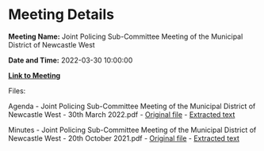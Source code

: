 # Meeting Details

**Meeting Name:** Joint Policing Sub-Committee Meeting of the Municipal District of Newcastle West

**Date and Time:** 2022-03-30 10:00:00

**[Link to Meeting](https://www.limerick.ie/council/whats-on/joint-policing-sub-committee-meeting-municipal-district-newcastle-west)**

Files: 

Agenda - Joint Policing Sub-Committee Meeting of the Municipal District of Newcastle West - 30th March 2022.pdf - [Original file](https://www.limerick.ie/sites/default/files/media/documents/2022-03/00-2022-03-30-agenda-jpc-subcommittee-meeting-march-2022.pdf) - [Extracted text](./Agenda%20-%C2%A0Joint%20Policing%20Sub-Committee%20Meeting%20of%20the%20Municipal%20District%20of%20Newcastle%20West%20-%2030th%20March%202022.md)

Minutes - Joint Policing Sub-Committee Meeting of the Municipal District of Newcastle West - 20th October 2021.pdf - [Original file](https://www.limerick.ie/sites/default/files/media/documents/2022-03/01-2021-10-20-minutes-jpc-subcommittee.pdf) - [Extracted text](./Minutes%20-%C2%A0Joint%20Policing%20Sub-Committee%20Meeting%20of%20the%20Municipal%20District%20of%20Newcastle%20West%20-%2020th%20October%202021.md)

